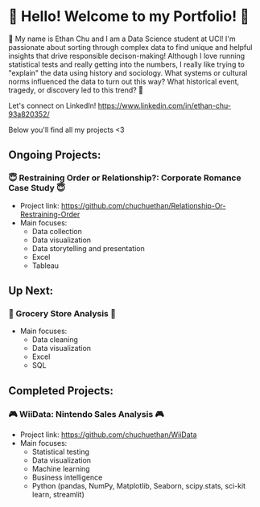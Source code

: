# 🌴 Hello! Welcome to my Portfolio! 🌴

🌿 My name is Ethan Chu and I am a Data Science student at UCI! I'm passionate about sorting through complex data to find unique and helpful insights that drive responsible decison-making! Although I love running statistical tests and really getting into the numbers, I really like trying to "explain" the data using history and sociology. What systems or cultural norms influenced the data to turn out this way? What historical event, tragedy, or discovery led to this trend? 🌿

Let's connect on LinkedIn! https://www.linkedin.com/in/ethan-chu-93a820352/

Below you'll find all my projects <3


## Ongoing Projects: 
### 😇 Restraining Order or Relationship?: Corporate Romance Case Study 😇
- Project link: https://github.com/chuchuethan/Relationship-Or-Restraining-Order
- Main focuses:
  - Data collection
  - Data visualization
  - Data storytelling and presentation
  - Excel
  - Tableau

## Up Next:
### 🍏 Grocery Store Analysis 🍏
- Main focuses:
  - Data cleaning
  - Data visualization
  - Excel
  - SQL

## Completed Projects: 
### 🎮 WiiData: Nintendo Sales Analysis 🎮
- Project link: https://github.com/chuchuethan/WiiData
- Main focuses:
  - Statistical testing
  - Data visualization
  - Machine learning
  - Business intelligence
  - Python (pandas, NumPy, Matplotlib, Seaborn, scipy.stats, sci-kit learn, streamlit)
